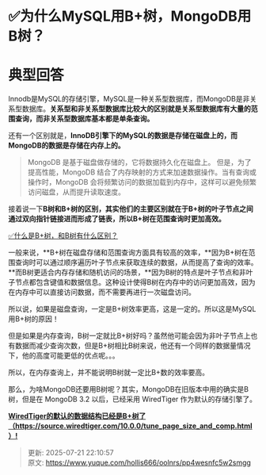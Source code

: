# ✅为什么MySQL用B+树，MongoDB用B树？

# 典型回答


Innodb是MySQL的存储引擎，MySQL是一种关系型数据库，而MongoDB是非关系型数据库。**关系型和非关系型数据库比较大的区别就是关系型数据库有大量的范围查询，而非关系型数据库基本都是单条查询。**



还有一个区别就是，**InnoDB引擎下的MySQL的数据是存储在磁盘上的，而MongoDB的数据是存储在内存上的。**



> MongoDB 是基于磁盘做存储的，它将数据持久化在磁盘上。 但是，为了提高性能，MongoDB 结合了内存映射的方式来加速数据操作。当有查询或操作时，MongoDB 会将频繁访问的数据加载到内存中，这样可以避免频繁访问磁盘，从而提升读取速度。  
>



接着说一下**B树和B+树的区别，其实他们的主要区别就在于B+树的叶子节点之间通过双向指针链接进而形成了链表，所以B+树在范围查询时更加高效。**



[✅什么是B+树，和B树有什么区别？](https://www.yuque.com/hollis666/oolnrs/bb5ldw8odm5gik4p)



一般来说，**B+树在磁盘存储和范围查询方面具有较高的效率，**因为B+树在范围查询时可以通过顺序遍历叶子节点来获取连续的数据，从而提高了查询的效率。**而B树更适合内存存储和随机访问的场景，**因为B树的特点是叶子节点和非叶子节点都包含键值和数据信息。这种设计使得B树在内存中的访问更加高效，因为在内存中可以直接访问数据，而不需要再进行一次磁盘访问。



所以说，如果是磁盘查询，一定是B+树效率更高，这是一定的。所以这是MySQL用B+树的原因！



但是如果是内存查询，B树一定就比B+树好吗？虽然他可能会因为非叶子节点上也有数据而减少查询次数，但是B+树相比B树来说，他还有一个同样的数据量情况下，他的高度可能更低的优点呢。。。



所以，在内存查询上，并不能说明B树就一定比B+数的效率要高。



那么，为啥MongoDB还要用B树呢？其实，MongoDB在旧版本中用的确实是B树，但是在 MongoDB 3.2 以后，已经采用 WiredTiger 作为默认的存储引擎了。



**<u>WiredTiger的默认的数据结构已经是B+树了 （</u>**[**<u>https://source.wiredtiger.com/10.0.0/tune_page_size_and_comp.html</u>**](https://source.wiredtiger.com/10.0.0/tune_page_size_and_comp.html)**<u> ）!</u>**









> 更新: 2025-07-21 22:10:57  
> 原文: <https://www.yuque.com/hollis666/oolnrs/pp4wesnfc5w2smgg>